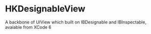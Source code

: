 # HKDesignableView
A backbone of UIView which built on IBDesignable and IBInspectable, avaiable from XCode 6
